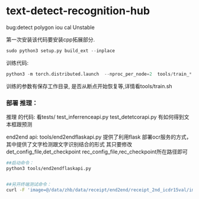 # text-detect-recognition-hub





bug:detect polygon iou cal Unstable


第一次安装该代码要安装cpp拓展部分.
```python
sudo python3 setup.py build_ext --inplace
```


训练代码:
```python
python3 -m torch.distributed.launch  --nproc_per_node=2  tools/train_*.py  config.py   --gpus 0 
```
训练的参数有保存工作目录, 是否从断点开始恢复等,详情看tools/train.sh




### 部署 推理：



推理 的代码:
看tests/ test_inferrenceapi.py test_detetcorapi.py 有如何得到文本框跟预测

end2end api:
tools/end2endflaskapi.py 提供了利用flask 部署ocr服务的方式，其中提供了文字检测跟文字识别结合的形式
其只要修改det_config_file,det_checkpoint rec_config_file,rec_checkpoint所在路径即可

```bash
##启动命令：
python3 tools/end2endflaskapi.py


##另开终端测试命令：
curl -F 'image=@/data/zhb/data/receipt/end2end/receipt_2nd_icdr15val/imgs/img_10000.jpg' 127.0.0.1:5000/ocr

```





